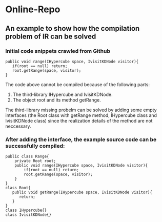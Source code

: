 # Online-Repo
## An example to show how the compilation problem of IR can be solved 
### Initial code snippets crawled from Github
```
public void range(IHypercube space, IvisitKDNode visitor){
   if(root == null) return;
   root.getRange(space, visitor);
}
```
The code above cannot be compiled because of the following parts:
1. The third-library IHypercube and IvisitKDNode.
2. The object root and its method getRange.

The third-library missing probelm can be solved by adding some empty interfaces (the Root class with getRange method, IHypercube class and IvisitKDNode class) since the realization details of the method are not neccessary. 
### After adding the interface, the example source code can be successfully compiled:
```
public class Range{
    private Root root;
    public void range(IHypercube space, IvisitKDNode visitor){
        if(root == null) return;
        root.getRange(space, visitor);
    }
}
class Root{
   public void getRange(IHypercube space, IvisitKDNode visitor){
      return;
   }
}
class IHypercube{}
class IvisitKDNode{}
```
